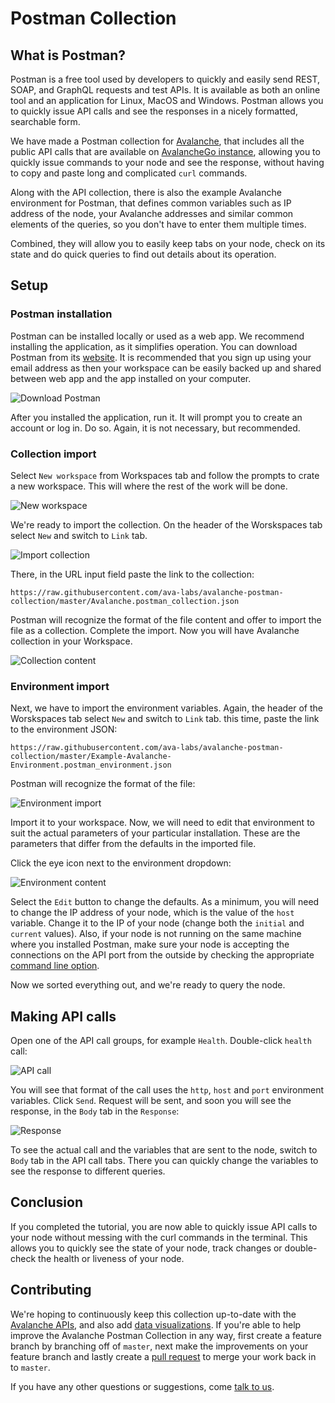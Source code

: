 # Postman Collection

## What is Postman?

Postman is a free tool used by developers to quickly and easily send REST, SOAP, and GraphQL requests and test APIs. It is available as both an online tool and an application for Linux, MacOS and Windows. Postman allows you to quickly issue API calls and see the responses in a nicely formatted, searchable form.

We have made a Postman collection for [Avalanche](https://docs.avax.network), that includes all the public API calls that are available on [AvalancheGo instance](../release-notes/avalanchego.md), allowing you to quickly issue commands to your node and see the response, without having to copy and paste long and complicated `curl` commands.

Along with the API collection, there is also the example Avalanche environment for Postman, that defines common variables such as IP address of the node, your Avalanche addresses and similar common elements of the queries, so you don't have to enter them multiple times.

Combined, they will allow you to easily keep tabs on your node, check on its state and do quick queries to find out details about its operation.

## Setup

### Postman installation

Postman can be installed locally or used as a web app. We recommend installing the application, as it simplifies operation. You can download Postman from its [website](https://www.postman.com/downloads/). It is recommended that you sign up using your email address as then your workspace can be easily backed up and shared between web app and the app installed on your computer.

![Download Postman](/img/postman_01_download.png)

After you installed the application, run it. It will prompt you to create an account or log in. Do so. Again, it is not necessary, but recommended.

### Collection import

Select `New workspace` from Workspaces tab and follow the prompts to crate a new workspace. This will where the rest of the work will be done.

![New workspace](/img/postman_02_workspace.png)

We're ready to import the collection. On the header of the Worskspaces tab select `New` and switch to `Link` tab.

![Import collection](/img/postman_03_import.png)

There, in the URL input field paste the link to the collection:

```text
https://raw.githubusercontent.com/ava-labs/avalanche-postman-collection/master/Avalanche.postman_collection.json
```

Postman will recognize the format of the file content and offer to import the file as a collection. Complete the import. Now you will have Avalanche collection in your Workspace.

![Collection content](/img/postman_04_collection.png)

### Environment import

Next, we have to import the environment variables. Again, the header of the Worskspaces tab select `New` and switch to `Link` tab. this time, paste the link to the environment JSON:

```text
https://raw.githubusercontent.com/ava-labs/avalanche-postman-collection/master/Example-Avalanche-Environment.postman_environment.json
```

Postman will recognize the format of the file:

![Environment import](/img/postman_05_environment.png)

Import it to your workspace. Now, we will need to edit that environment to suit the actual parameters of your particular installation. These are the parameters that differ from the defaults in the imported file.

Click the eye icon next to the environment dropdown:

![Environment content](/img/postman_06_variables.png)

Select the `Edit` button to change the defaults. As a minimum, you will need to change the IP address of your node, which is the value of the `host` variable. Change it to the IP of your node (change both the `initial` and `current` values). Also, if your node is not running on the same machine where you installed Postman, make sure your node is accepting the connections on the API port from the outside by checking the appropriate [command line option](../references/command-line-interface.md#http-server).

Now we sorted everything out, and we're ready to query the node.

## Making API calls

Open one of the API call groups, for example `Health`. Double-click `health` call:

![API call](/img/postman_07_making_calls.png)

You will see that format of the call uses the `http`, `host` and `port` environment variables. Click `Send`. Request will be sent, and soon you will see the response, in the `Body` tab in the `Response`:

![Response](/img/postman_08_response.png)

To see the actual call and the variables that are sent to the node, switch to `Body` tab in the API call tabs. There you can quickly change the variables to see the response to different queries.

## Conclusion

If you completed the tutorial, you are now able to quickly issue API calls to your node without messing with the curl commands in the terminal. This allows you to quickly see the state of your node, track changes or double-check the health or liveness of your node.

## Contributing

We're hoping to continuously keep this collection up-to-date with the [Avalanche APIs](https://docs.avax.network/build/avalanchego-apis), and also add [data visualizations](https://learning.postman.com/docs/sending-requests/visualizer/#visualizing-response-data). If you're able to help improve the Avalanche Postman Collection in any way, first create a feature branch by branching off of `master`, next make the improvements on your feature branch and lastly create a [pull request](https://github.com/ava-labs/avalanche-docs/pulls) to merge your work back in to `master`.

If you have any other questions or suggestions, come [talk to us](https://chat.avalabs.org/).

